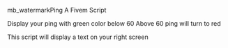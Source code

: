 mb_watermarkPing
A Fivem Script

Display your ping with green color below 60 Above 60 ping will turn to red

This script will display a text on your right screen